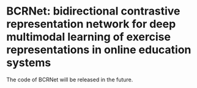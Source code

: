 # BCRNet: bidirectional contrastive representation network for deep multimodal learning of exercise representations in online education systems
The code of BCRNet will be released in the future.
